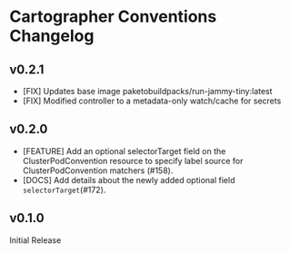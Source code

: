 # Cartographer Conventions Changelog

## v0.2.1

- [FIX] Updates base image paketobuildpacks/run-jammy-tiny:latest
- [FIX] Modified controller to a metadata-only watch/cache for secrets

## v0.2.0

- [FEATURE] Add an optional selectorTarget field on the ClusterPodConvention resource to specify label source for ClusterPodConvention matchers (#158).
- [DOCS] Add details about the newly added optional field `selectorTarget`(#172).

## v0.1.0

Initial Release
